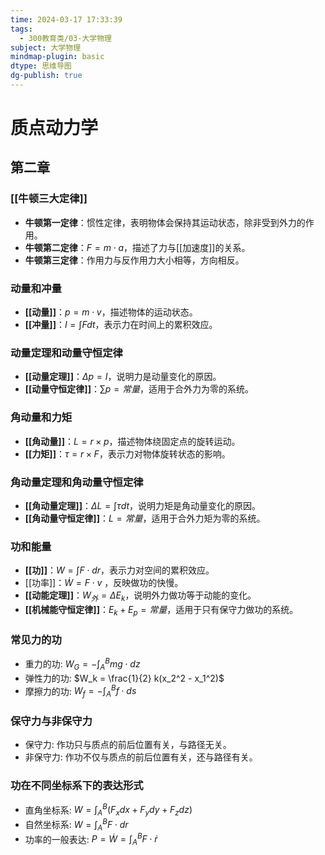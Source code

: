 ```yaml
---
time: 2024-03-17 17:33:39
tags:
  - 300教育类/03-大学物理
subject: 大学物理
mindmap-plugin: basic
dtype: 思维导图
dg-publish: true
---
```


# 质点动力学

## 第二章

### [[牛顿三大定律]]
- **牛顿第一定律**：惯性定律，表明物体会保持其运动状态，除非受到外力的作用。
- **牛顿第二定律**：$F = m \cdot a$，描述了力与[[加速度]]的关系。
- **牛顿第三定律**：作用力与反作用力大小相等，方向相反。

### 动量和冲量
- **[[动量]]**：$p = m \cdot v$，描述物体的运动状态。
- **[[冲量]]**：$I = \int F dt$，表示力在时间上的累积效应。

### 动量定理和动量守恒定律
- **[[动量定理]]**：$\Delta p = I$，说明力是动量变化的原因。
- **[[动量守恒定律]]**：$\sum p = 常量$，适用于合外力为零的系统。

### 角动量和力矩
- **[[角动量]]**：$L = r \times p$，描述物体绕固定点的旋转运动。
- **[[力矩]]**：$\tau = r \times F$，表示力对物体旋转状态的影响。

### 角动量定理和角动量守恒定律
- **[[角动量定理]]**：$\Delta L = \int \tau dt$，说明力矩是角动量变化的原因。
- **[[角动量守恒定律]]**：$L = 常量$，适用于合外力矩为零的系统。

### 功和能量
- **[[功]]**：$W = \int F \cdot dr$，表示力对空间的累积效应。
- [[功率]]：$\dot{W} = F \cdot v$ ，反映做功的快慢。
- **[[动能定理]]**：$W_{外} = \Delta E_k$，说明外力做功等于动能的变化。
- **[[机械能守恒定律]]**：$E_k + E_p = 常量$，适用于只有保守力做功的系统。

### 常见力的功 
- 重力的功: $W_G = -\int_{A}^{B} mg \cdot dz$ 
- 弹性力的功: $W_k = \frac{1}{2} k(x_2^2 - x_1^2)$ 
- 摩擦力的功: $W_f = -\int_{A}^{B} f \cdot ds$

### 保守力与非保守力
- 保守力: 作功只与质点的前后位置有关，与路径无关。 
- 非保守力: 作功不仅与质点的前后位置有关，还与路径有关。

### 功在不同坐标系下的表达形式 
- 直角坐标系: $W = \int_{A}^{B} (F_x dx + F_y dy + F_z dz)$ 
- 自然坐标系: $W = \int_{A}^{B} F \cdot dr$ 
- 功率的一般表达: $P = \dot{W} = \int_{A}^{B} F \cdot \dot{r}$